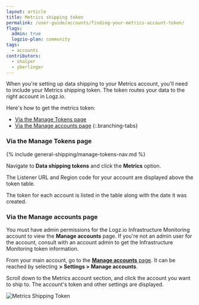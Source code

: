 ```yaml
---
layout: article
title: Metrics shipping token
permalink: /user-guide/accounts/finding-your-metrics-account-token/
flags:
  admin: true
  logzio-plan: community
tags:
  - accounts
contributors:
  - shalper
  - yberlinger
---
```


When you're setting up data shipping to your Metrics account, you'll need to include your Metrics shipping token. The token routes your data to the right account in Logz.io.


Here's how to get the metrics token:

<!-- tabContainer:start -->
<div class="branching-container">

* [Via the Manage Tokens page](#manage-token)
* [Via the Manage accounts page](#manage-accounts)
{:.branching-tabs}

<!-- tab:start -->
<div id="manage-token">

### Via the Manage Tokens page

{% include general-shipping/manage-tokens-nav.md %}

Navigate to **Data shipping tokens** and click the **Metrics** option.

The Listener URL and Region code for your account are displayed above the token table.

The token for each account is listed in the table along with the date it was created. 

</div>
<!-- tab:end -->


<!-- tab:start -->
<div id="manage-accounts">

### Via the Manage accounts page

You must have admin permissions for the Logz.io Infrastructure Monitoring account to view the **Manage accounts** page. If you're not an admin user for the account, consult with an account admin to get the Infrastructure Monitoring token information. 

From your main account, go to the <a href="https://app.logz.io/#/dashboard/settings/manage-accounts" target ="_blank"> **Manage accounts** page</a>. It can be reached by selecting **<i class="li li-gear"></i> > Settings > Manage accounts**.

Scroll down to the Metrics account section,
and click the account you want to ship to.
The account's token and other settings are displayed.

![Metrics Shipping Token](https://dytvr9ot2sszz.cloudfront.net/logz-docs/accounts/metrics-token-resized.png)


</div>
<!-- tab:end -->


</div>
<!-- tabContainer:end -->